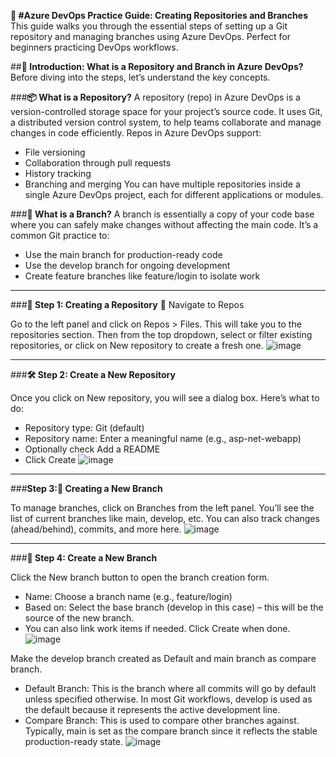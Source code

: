 **📘 #Azure DevOps Practice Guide: Creating Repositories and Branches**
This guide walks you through the essential steps of setting up a Git repository and managing branches using Azure DevOps. Perfect for beginners practicing DevOps workflows.

##**🧠 Introduction: What is a Repository and Branch in Azure DevOps?**
Before diving into the steps, let’s understand the key concepts.

###**📦 What is a Repository?**
A repository (repo) in Azure DevOps is a version-controlled storage space for your project’s source code. It uses Git, a distributed version control system, to help teams collaborate and manage changes in code efficiently. Repos in Azure DevOps support:
-	File versioning
-	Collaboration through pull requests
-	History tracking
-	Branching and merging
You can have multiple repositories inside a single Azure DevOps project, each for different applications or modules.

###**🌿 What is a Branch?**
A branch is essentially a copy of your code base where you can safely make changes without affecting the main code. It’s a common Git practice to:
-	Use the main branch for production-ready code
-	Use the develop branch for ongoing development
-	Create feature branches like feature/login to isolate work

________________________________________
###**📂 Step 1: Creating a Repository**
🧭 Navigate to Repos

Go to the left panel and click on Repos > Files. This will take you to the repositories section.
Then from the top dropdown, select or filter existing repositories, or click on New repository to create a fresh one.
 ![image](https://github.com/user-attachments/assets/6498f8c9-8108-41ec-be5a-26a8cc002ece)
________________________________________

###**🛠️ Step 2: Create a New Repository**

Once you click on New repository, you will see a dialog box. Here’s what to do:
-	Repository type: Git (default)
-	Repository name: Enter a meaningful name (e.g., asp-net-webapp)
-	Optionally check Add a README
-	Click Create
 ![image](https://github.com/user-attachments/assets/61b861d5-6883-4afa-a7bf-0ce44cba350c)
________________________________________

###**Step 3:🌿 Creating a New Branch**

To manage branches, click on Branches from the left panel.
You’ll see the list of current branches like main, develop, etc. You can also track changes (ahead/behind), commits, and more here.
 ![image](https://github.com/user-attachments/assets/ce8cefd1-e07b-45e2-9196-34805a6bbbfc)
________________________________________

###**🔧 Step 4: Create a New Branch**

Click the New branch button to open the branch creation form.
-	Name: Choose a branch name (e.g., feature/login)
-	Based on: Select the base branch (develop in this case) – this will be the source of the new branch.
-	You can also link work items if needed.
Click Create when done.
![image](https://github.com/user-attachments/assets/f3a9db7d-4a04-469f-8435-b50f7a90db4c)


Make the develop branch created as Default and main branch as compare branch.
-	Default Branch: This is the branch where all commits will go by default unless specified otherwise. In most Git workflows, develop is used as the default because it represents the active development line.
-	Compare Branch: This is used to compare other branches against. Typically, main is set as the compare branch since it reflects the stable production-ready state.
 ![image](https://github.com/user-attachments/assets/06e0055c-9723-4740-9727-0575baa646a9)


